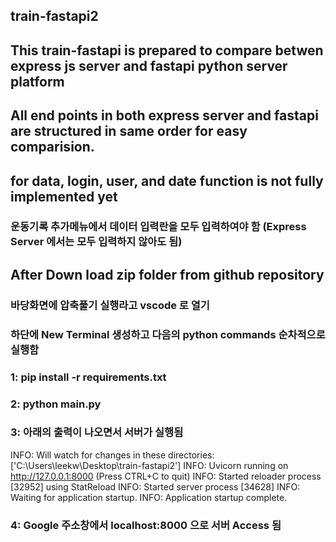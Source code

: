 ## train-fastapi2

## This train-fastapi is prepared to compare betwen express js server and  fastapi python server platform
## All end points in both express server and fastapi are structured in same order for easy comparision.

## for data, login, user, and date function is not fully implemented yet
### 운동기록 추가메뉴에서 데이터 입력란을 모두 입력하여야 함 (Express Server 에서는 모두 입력하지 않아도 됨)

## After Down load zip folder from github repository

### 바당화면에 압축풀기 실행라고 vscode 로 열기
### 하단에 New Terminal 생성하고 다음의 python commands 순차적으로 실행함

### 1: pip install -r requirements.txt
### 2: python main.py

### 3: 아래의 출력이 나오면서 서버가 실행됨

INFO:     Will watch for changes in these directories: ['C:\\Users\\leekw\\Desktop\\train-fastapi2']
INFO:     Uvicorn running on http://127.0.0.1:8000 (Press CTRL+C to quit)
INFO:     Started reloader process [32952] using StatReload
INFO:     Started server process [34628]
INFO:     Waiting for application startup.
INFO:     Application startup complete.

### 4: Google 주소창에서 localhost:8000 으로 서버 Access 됨
